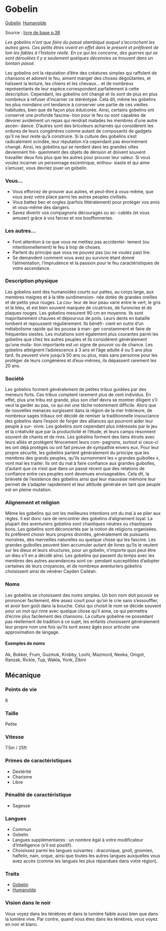 # Gobelin

<a class="pf2etrait" href="/#/traits/gobelin">Gobelin</a>&#8239; <a class="pf2etrait" href="/#/traits/humanoide">Humanoïde</a>

Source : [livre de base p.38](https://black-book-editions.fr/produit.php?id=7870)

*Les gobelins n’ont que faire du passé alambiqué auquel s’accrochent les autres gens. Ces petits êtres vivent en effet dans le présent et préfèrent de loin les fables à l’histoire réelle. En ce qui les concerne, des guerres qui se sont déroulées il y a seulement quelques décennies se trouvent dans un lointain passé.*

Les gobelins ont la réputation d’être des créatures simples qui raffolent de chansons et adorent le feu, aiment manger des choses dégoûtantes, et haïssent la lecture, les chiens et les chevaux... et de nombreux représentants de leur espèce correspondent parfaitement à cette description. Cependant, les gobelins ont changé et ils sont de plus en plus nombreux à refuser d’incarner ce stéréotype. Cela dit, même les gobelins les plus mondains ont tendance à conserver une partie de ces vieilles habitudes, bien que de façon plus édulcorée.
Ainsi, certains gobelins ont conservé une profonde fascina- tion pour le feu ou sont capables de dévorer avidement un repas qui rendrait malades les membres d’une autre ascen- dance. D’autres sont des bricoleurs acharnés qui considèrent les ordures de leurs congénères comme autant de composants de gadgets qu’il ne leur reste qu’à construire.
Si la culture des gobelins s’est radicalement scindée, leur réputation n’a cependant pas énormément changé. Ainsi, les gobelins qui se rendent dans les grandes villes deviennent fré- quemment des objets de dérision et doivent souvent travailler deux fois plus que les autres pour prouver leur valeur.
Si vous voulez incarner un personnage excentrique, enthou- siaste et qui aime s’amuser, vous devriez jouer un gobelin.

### Vous...

* Vous efforcez de prouver aux autres, et peut-être à vous-même, que vous avez votre place parmi les autres peuples civilisés.
* Vous battez bec et ongles (parfois littéralement) pour protéger vos amis et vous-même des dangers.
* Savez divertir vos compagnons découragés ou ac- cablés (et vous amuser) grâce à vos farces et vos bouffonneries.
 

### Les autres...

* Font attention à ce que vous ne mettiez pas accidentel- lement (ou intentionnellement) le feu à trop de choses.
* Partent du principe que vous ne pouvez pas (ou ne voulez pas) lire.
* Se demandent comment vous avez pu survivre étant donné l’alimentation, l’imprudence et la passion pour le feu caractéristiques de votre ascendance.

### Description physique

Les gobelins sont des humanoïdes courts sur pattes, au corps large, aux membres maigres et à la tête surdimension- née dotée de grandes oreilles et de petits yeux rouges. La cou- leur de leur peau varie entre le vert, le gris et le bleu, et est bien souvent marquée de cicatrices, de furoncles et de plaques rouges. Les gobelins mesurent 90 cm en moyenne. Ils sont majoritairement chauves et dépourvus de poils. Leurs dents en bataille tombent et repoussent régulièrement. Ils bénéfi- cient en outre d’un métabolisme rapide qui les pousse à man- ger constamment et faire de fréquentes siestes. Les mutations sont également plus courantes parmi les gobelins que chez les autres peuples et ils considèrent généralement qu’une muta- tion importante est un signe de pouvoir ou de chance.
Les gobelins atteignent l’adolescence à 3 ans et l’âge adulte 4 ou 5 ans plus tard. Ils peuvent vivre jusqu’à 50 ans ou plus, mais sans personne pour les protéger de leurs congénères et d’eux-mêmes, ils dépassent rarement les 20 ans.

### Société

Les gobelins forment généralement de petites tribus guidées par des meneurs forts.
Ces tribus comptent rarement plus de cent individus. En effet, plus une tribu est grande, plus son chef devra se montrer diligent s’il veut la garder au pas, ce qui est une tâche notoirement difficile. Alors que de nouvelles menaces surgissent dans la région de la mer Intérieure, de nombreux sages tribaux ont décidé de remiser la traditionnelle insouciance des gobelins dans l’espoir de forger des alliances qui pourront aider leur peuple à sur- vivre. Les gobelins sont cependant plus intéressés par le jeu et la créativité que par la productivité et l’étude, et leurs camps résonnent souvent de chants et de rires.
Les gobelins forment des liens étroits avec leurs alliés et protègent férocement leurs com- pagnons, surtout si ceux-ci les ont déjà protégés ou ont fait preuve de sympathie envers eux.
Pour leur propre sécurité, les gobelins partent généralement du principe que les membres des grands peuples, qu’ils surnomment les « grandes guibolles », vont mal les traiter. Ils ont du mal à faire confiance aux grandes guibolles, d’autant que ce n’est que dans un passé récent que des relations de confiance entre ces peuples sont devenues envisageables. Cela dit, la brièveté de l’existence des gobelins ainsi que leur mauvaise mémoire leur permet de s’adapter rapidement et leur attitude générale en tant que peuple est en pleine mutation.

### Alignement et religion

Même les gobelins qui ont les meilleures intentions ont du mal à se plier aux règles. Il est donc rare de rencontrer des gobelins d’alignement loyal. La plupart des aventuriers gobelins sont chaotiques neutres ou chaotiques bons. Les gobelins sont déconcertés par la notion de religions organisées. Ils préfèrent choisir leurs propres divinités, généralement de puissants monstres, des merveilles naturelles ou quelque chose qui les fascine. Les grandes guibolles peuvent bien accumuler autant de livres qu’ils le veulent sur les dieux et leurs structures, pour un gobelin, n’importe quoi peut être un dieu s’il en a décidé ainsi. Les gobelins qui passent du temps avec les membres des autres ascendances sont ce- pendant susceptibles d’adopter certaines de leurs croyances, et de nombreux aventuriers gobelins choisissent ainsi de vénérer Cayden Cailéan.
 
### Noms

Les gobelins se choisissent des noms simples. Un bon nom doit pouvoir se prononcer facilement, être assez court pour qu’on le crie sans s’essouffler, et avoir bon goût dans la bouche. Celui qui choisit le nom se décide souvent pour un mot qui rime avec quelque chose qu’il aime, ce qui permettra d’écrire plus facilement des chansons. La culture gobeline ne possédant pas réellement de tradition à ce sujet, les enfants choisissent généralement leur propre nom une fois qu’ils sont assez âgés pour articuler une approximation de langage.

#### Exemples de noms
Ak, Bokker, Frum, Guzmuk, Krobby, Loohi, Mazmord, Neeka, Omgot, Ranzak, Rickle, Tup, Wakla, Yonk, Zibini 


## Mécanique

### Points de vie

6

### Taille

Petite

### Vitesse

7.5m / 25ft

### Primes de caractéristiques

* Dextérité
* Charisme
* Libre

### Pénalité de caractéristique

* Sagesse

### Langues

* Commun
* Gobelin
* Langues supplémentaires : un nombre égal à votre modificateur d’Intelligence (s’il est positif).
* Choisissez parmi les langues suivantes : draconique, gnoll, gnomien, halfelin, nain, orque, ainsi que toutes les autres langues auxquelles vous avez accès (comme les langues les plus répandues dans votre région).

### Traits

* <a href="/#/traits/gobelin">Gobelin</a>
* <a href="/#/traits/humanoide">Humanoïde</a>

### Vision dans le noir

Vous voyez dans les ténèbres et dans la lumière faible aussi bien que dans la lumière vive. Par contre, quand vous êtes dans les ténèbres, vous voyez en noir et blanc.
